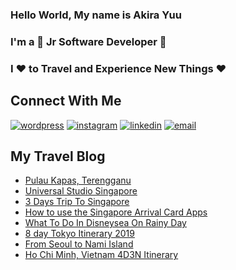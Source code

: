  ### Hello World, My name is Akira Yuu
 ### I'm a 🚀 Jr Software Developer 🚀 
 ### I ❤️ to Travel and Experience New Things ❤️


## Connect With Me
<a href="https://kembaralydia.wordpress.com/"><img src="https://img.icons8.com/color/96/000000/wordpress.png" alt="wordpress"/></a>
<a href="https://www.instagram.com/saylidya"><img src="https://img.icons8.com/color/96/000000/instagram-new.png" alt="instagram"/></a>
<a href="https://www.linkedin.com/in/fatinilidya"><img src="https://img.icons8.com/color/96/000000/linkedin.png" alt="linkedin"/></a>
<a href="mailto:kembaralydia@gmail.com"><img src="https://img.icons8.com/color/96/000000/gmail.png" alt="email"/></a>


## My Travel Blog

<!-- BLOG-POST-LIST:START -->
- [Pulau Kapas, Terengganu](https://kembaralydia.wordpress.com/2020/07/15/pulau-kapas-terengganu-2d1n-under-rm300/)
- [Universal Studio Singapore](https://kembaralydia.wordpress.com/2020/01/29/universal-studio-singapore/)
- [3 Days Trip To Singapore](https://kembaralydia.wordpress.com/2020/01/28/3-days-trip-to-singapore/)
- [How to use the Singapore Arrival Card Apps](https://kembaralydia.wordpress.com/2020/01/27/how-to-use-the-singapore-arrival-card-apps/)
- [What To Do In Disneysea On Rainy Day](https://kembaralydia.wordpress.com/2019/07/15/what-to-do-in-disneysea-on-rainy-day/)
- [8 day Tokyo Itinerary 2019](https://kembaralydia.wordpress.com/2019/07/14/8-day-tokyo-itinerary-2019/)
- [From Seoul to Nami Island](https://kembaralydia.wordpress.com/2019/07/01/from-seoul-to-nami-island/)
- [Ho Chi Minh, Vietnam 4D3N Itinerary](https://kembaralydia.wordpress.com/2019/04/12/ho-chi-minh-vietnam-4d3n-itinerary/)
<!-- BLOG-POST-LIST:END -->


<!---
akirayuu/akirayuu is a ✨ special ✨ repository because its `README.md` (this file) appears on your GitHub profile.
You can click the Preview link to take a look at your changes.
--->
